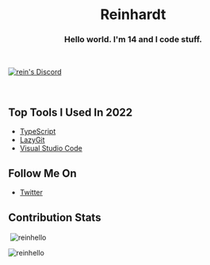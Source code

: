 <h1 align="center">Reinhardt</h1>
<h3 align="center">Hello world. I'm 14 and I code stuff.</h3>
<br>
<p><a href="https://discord.gg/fmxR8hUPSw" target="_blank"><img align="center" src="https://discord.com/api/guilds/754910336544538655/widget.png?style=shield" alt="rein's Discord"></a></p>
<br>

## Top Tools I Used In 2022

- [TypeScript](https://www.typescriptlang.org)
- [LazyGit](https://github.com/jesseduffield/lazygit)
- [Visual Studio Code](https://code.visualstudio.com)

## Follow Me On

- [Twitter](https://twitter.com/reinhello_)

## Contribution Stats

<p>&nbsp;<img align="center" src="https://github-readme-stats.vercel.app/api?username=reinhello&show_icons=true&theme=dark&locale=en" alt="reinhello" /></p>

<p><img align="center" src="https://github-readme-streak-stats.herokuapp.com/?user=reinhello&theme=dark" alt="reinhello" /></p>
